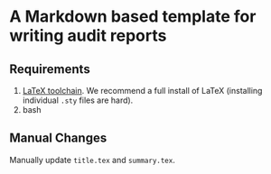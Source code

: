 # A Markdown based template for writing audit reports
## Requirements
1. [LaTeX toolchain](https://www.latex-project.org/get/). We recommend a full install of LaTeX (installing individual `.sty` files are hard).
2. bash

## Manual Changes

Manually update `title.tex` and `summary.tex`.

